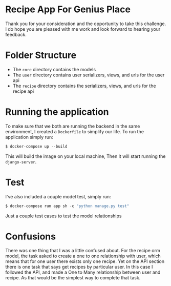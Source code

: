 Recipe App For Genius Place
===

Thank you for your consideration and the opportunity to take this challenge. I do hope you are pleased with me work and look forward to hearing your feedback. 

# Folder Structure
- The `core` directory contains the models
- The `user` directory contains user serializers, views, and urls for the user api
- The `recipe` directory contains the serializers, views, and urls for the recipe api

# Running the application
To make sure that we both are running the backend in the same environment, I created a `Dockerfile` to simplify our life. To run the application simply run:
```s
$ docker-compose up --build
```
This will build the image on your local machine, Then it will start running the `django-server`.

# Test
I've also included a couple model test, simply run:
```s
$ docker-compose run app sh -c "python manage.py test"
```
Just a couple test cases to test the model relationships

# Confusions
There was one thing that I was a little confused about. For the recipe orm model, the task asked to create a one to one relationship with user, which means that for one user there exists only one recipe. Yet on the API section there is one task that says get recipes by particular user. In this case I followed the API, and made a One to Many relationship between user and recipe. As that would be the simplest way to complete that task.